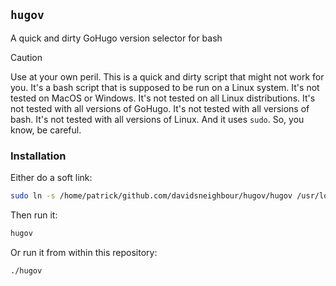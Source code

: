 ## `hugov`

A quick and dirty GoHugo version selector for bash

> [!CAUTION]
> Use at your own peril. This is a quick and dirty script that might not work for you. It's a bash script that is supposed to be run on a Linux system. It's not tested on MacOS or Windows. It's not tested on all Linux distributions. It's not tested with all versions of GoHugo. It's not tested with all versions of bash. It's not tested with all versions of Linux. And it uses `sudo`. So, you know, be careful.

### Installation

Either do a soft link:

```bash
sudo ln -s /home/patrick/github.com/davidsneighbour/hugov/hugov /usr/local/bin/
```

Then run it:

```bash
hugov
```

Or run it from within this repository:

```bash
./hugov
```
